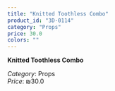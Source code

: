 ```yaml
---
title: "Knitted Toothless Combo"
product_id: "3D-0114"
category: "Props"
price: 30.0
colors: ""
---
```


**Knitted Toothless Combo**

*Category*: Props  
*Price*: ₪30.0

